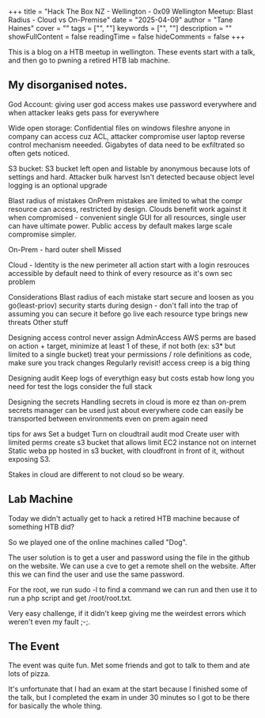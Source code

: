 +++
title = "Hack The Box NZ - Wellington - 0x09 Wellington Meetup: Blast Radius - Cloud vs On-Premise"
date = "2025-04-09"
author = "Tane Haines"
cover = ""
tags = ["", ""]
keywords = ["", ""]
description = ""
showFullContent = false
readingTime = false
hideComments = false
+++

This is a blog on a HTB meetup in wellington. These events start with a talk, and then go to pwning a retired HTB lab machine.

<!--more-->

## My disorganised notes.

God Account:
giving user god access makes use password everywhere and when attacker leaks gets pass for everywhere

Wide open storage:
Confidential files on windows fileshre anyone in company can access cuz ACL, attacker compromise user laptop reverse control mechanism neeeded. Gigabytes of data need to be exfiltrated so often gets noticed.

S3 bucket:
S3 bucket left open and listable by anonymous because lots of settings and hard.
Attacker bulk harvest
Isn't detected because object level logging is an optional upgrade

Blast radius of mistakes
OnPrem mistakes are limited to what the compr resource can access, restricted by design.
Clouds benefit work against it when compromised - convenient single GUI for all resources, single user can have ultimate power.
Public access by default makes large scale compromise simpler.

On-Prem - hard outer shell
Missed

Cloud - Identity is the new perimeter
all action start with a login
resrouces accessible by default
need to think of every resource as it's own sec problem


Considerations
Blast radius of each mistake
start secure and loosen as you go(least-priov)
security starts during design - don't fall into the trap of assuming you can secure it before go live
each resource type brings new threats
Other stuff

Designing access control
never assign AdminAccess
AWS perms are based on action + target, minimize at least 1 of these, if not both (ex: s3* but limited to a single bucket)
treat your permissions / role definitions as code, make sure you track changes
Regularly revisit! access creep is a big thing

Designing audit
Keep logs of everythign easy but costs
estab how long you need for
test the logs
consider the full stack

Designing the secrets
Handling secrets in cloud is more ez than on-prem
secrets manager can be used just about everywhere
code can easily be transported between environments even on prem
again need

tips for aws
Set a budget
Turn on cloudtrail audit mod
Create user with limited perms
create s3 bucket that allows limit
EC2 instance not on internet
Static weba pp hosted in s3 bucket, with cloudfront in front of it, without exposing S3.

Stakes in cloud are different to not cloud so be weary.

## Lab Machine

Today we didn't actually get to hack a retired HTB machine because of something HTB did?

So we played one of the online machines called "Dog". 

The user solution is to get a user and password using the file in the github on the website. We can use a cve to get a remote shell on the website. After this we can find the user and use the same password. 

For the root, we run sudo -l to find a command we can run and then use it to run a php script and get /root/root.txt.

Very easy challenge, if it didn't keep giving me the weirdest errors which weren't even my fault ;-;.

## The Event
The event was quite fun. Met some friends and got to talk to them and ate lots of pizza. 

It's unfortunate that I had an exam at the start because I finished some of the talk, but I completed the exam in under 30 minutes so I got to be there for basically the whole thing.